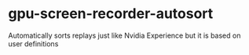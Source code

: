 # gpu-screen-recorder-autosort
Automatically sorts replays just like Nvidia Experience but it is based on user definitions
